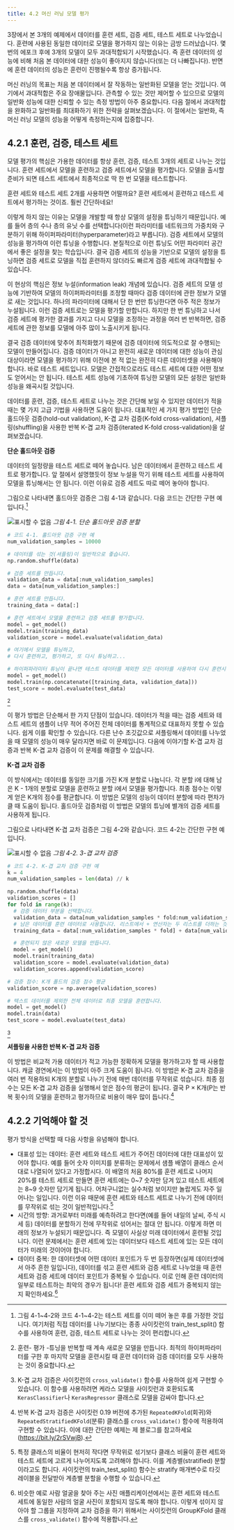 ```yaml
---
title: 4.2 머신 러닝 모델 평가
---
```


3장에서 본 3개의 예제에서 데이터를 훈련 세트, 검증 세트, 테스트 세트로 나누었습니다. 훈련에 사용된 동일한 데이터로 모델을 평가하지 않는 이유는 금방 드러났습니다. 몇 번의 에포크 후에 3개의 모델이 모두 과대적합되기 시작했습니다. 즉 훈련 데이터의 성능에 비해 처음 본 데이터에 대한 성능이 좋아지지 않습니다(또는 더 나빠집니다). 반면에 훈련 데이터의 성능은 훈련이 진행될수록 항상 증가됩니다.

머신 러닝의 목표는 처음 본 데이터에서 잘 작동하는 일반화된 모델을 얻는 것입니다. 여기에서 과대적합은 주요 장애물입니다. 관측할 수 있는 것만 제어할 수 있으므로 모델의 일반화 성능에 대한 신뢰할 수 있는 측정 방법이 아주 중요합니다. 다음 절에서 과대적합을 완화하고 일반화를 최대화하기 위한 전략을 살펴보겠습니다. 이 절에서는 일반화, 즉 머신 러닝 모델의 성능을 어떻게 측정하는지에 집중합니다.

## 4.2.1 훈련, 검증, 테스트 세트

모델 평가의 핵심은 가용한 데이터를 항상 훈련, 검증, 테스트 3개의 세트로 나누는 것입니다. 훈련 세트에서 모델을 훈련하고 검증 세트에서 모델을 평가합니다. 모델을 출시할 준비가 되면 테스트 세트에서 최종적으로 딱 한 번 모델을 테스트합니다.

훈련 세트와 테스트 세트 2개를 사용하면 어떨까요? 훈련 세트에서 훈련하고 테스트 세트에서 평가하는 것이죠. 훨씬 간단하네요!

이렇게 하지 않는 이유는 모델을 개발할 때 항상 모델의 설정을 튜닝하기 때문입니다. 예를 들어 층의 수나 층의 유닛 수를 선택합니다(이런 파라미터를 네트워크의 가중치와 구분하기 위해 하이퍼파라미터(hyperparameter)라고 부릅니다). 검증 세트에서 모델의 성능을 평가하여 이런 튜닝을 수행합니다. 본질적으로 이런 튜닝도 어떤 파라미터 공간에서 좋은 설정을 찾는 학습입니다. 결국 검증 세트의 성능을 기반으로 모델의 설정을 튜닝하면 검증 세트로 모델을 직접 훈련하지 않더라도 빠르게 검증 세트에 과대적합될 수 있습니다.

이 현상의 핵심은 정보 누설(information leak) 개념에 있습니다. 검증 세트의 모델 성능에 기반하여 모델의 하이퍼파라미터를 조정할 때마다 검증 데이터에 관한 정보가 모델로 새는 것입니다. 하나의 파라미터에 대해서 단 한 번만 튜닝한다면 아주 적은 정보가 누설됩니다. 이런 검증 세트로는 모델을 평가할 만합니다. 하지만 한 번 튜닝하고 나서 검증 세트에 평가한 결과를 가지고 다시 모델을 조정하는 과정을 여러 번 반복하면, 검증 세트에 관한 정보를 모델에 아주 많이 노출시키게 됩니다.

결국 검증 데이터에 맞추어 최적화했기 때문에 검증 데이터에 의도적으로 잘 수행되는 모델이 만들어집니다. 검증 데이터가 아니고 완전히 새로운 데이터에 대한 성능이 관심 대상이라면 모델을 평가하기 위해 이전에 본 적 없는 완전히 다른 데이터셋을 사용해야 합니다. 바로 테스트 세트입니다. 모델은 간접적으로라도 테스트 세트에 대한 어떤 정보도 얻어서는 안 됩니다. 테스트 세트 성능에 기초하여 튜닝한 모델의 모든 설정은 일반화 성능을 왜곡시킬 것입니다.

데이터를 훈련, 검증, 테스트 세트로 나누는 것은 간단해 보일 수 있지만 데이터가 적을 때는 몇 가지 고급 기법을 사용하면 도움이 됩니다. 대표적인 세 가지 평가 방법인 단순 홀드아웃 검증(hold-out validation), K-겹 교차 검증(K-fold cross-validation), 셔플링(shuffling)을 사용한 반복 K-겹 교차 검증(iterated K-fold cross-validation)을 살펴보겠습니다.

**단순 홀드아웃 검증**

데이터의 일정량을 테스트 세트로 떼어 놓습니다. 남은 데이터에서 훈련하고 테스트 세트로 평가합니다. 앞 절에서 설명했듯이 정보 누설을 막기 위해 테스트 세트를 사용하여 모델을 튜닝해서는 안 됩니다. 이런 이유로 검증 세트도 따로 떼어 놓아야 합니다.

그림으로 나타내면 홀드아웃 검증은 그림 4-1과 같습니다. 다음 코드는 간단한 구현 예입니다.[^1]

[^1]: 그림 4-1~4-2와 코드 4-1~4-2는 테스트 세트를 이미 떼어 놓은 후를 가정한 것입니다. 여기처럼 직접 데이터를 나누기보다는 종종 사이킷런의 train_test_split() 함수를 사용하여 훈련, 검증, 테스트 세트로 나누는 것이 편리합니다.

![표시할 수 없음](https://dpzbhybb2pdcj.cloudfront.net/chollet/Figures/04fig01.jpg)
_그림 4-1. 단순 홀드아웃 검증 분할_

```python
# 코드 4-1. 홀드아웃 검증 구현 예
num_validation_samples = 10000

# 데이터를 섞는 것(셔플링)이 일반적으로 좋습니다.
np.random.shuffle(data)

# 검증 세트를 만듭니다.
validation_data = data[:num_validation_samples]
data = data[num_validation_samples:]

# 훈련 세트를 만듭니다.
training_data = data[:]

# 훈련 세트에서 모델을 훈련하고 검증 세트를 평가합니다.
model = get_model()
model.train(training_data)
validation_score = model.evaluate(validation_data)

# 여기에서 모델을 튜닝하고,
# 다시 훈련하고, 평가하고, 또 다시 튜닝하고...

# 하이퍼파라미터 튜닝이 끝나면 테스트 데이터를 제외한 모든 데이터를 사용하여 다시 훈련시킵니다.
model = get_model()
model.train(np.concatenate([training_data, validation_data]))
test_score = model.evaluate(test_data)
```
[^2]

[^2]: 훈련- 평가 -튜닝을 반복할 때 계속 새로운 모델을 만듭니다. 최적의 하이퍼파라미터를 구한 후 마지막 모델을 훈련시킬 때 훈련 데이터와 검증 데이터를 모두 사용하는 것이 중요합니다.

이 평가 방법은 단순해서 한 가지 단점이 있습니다. 데이터가 적을 때는 검증 세트와 테스트 세트의 샘플이 너무 적어 주어진 전체 데이터를 통계적으로 대표하지 못할 수 있습니다. 쉽게 이를 확인할 수 있습니다. 다른 난수 초깃값으로 셔플링해서 데이터를 나누었을 때 모델의 성능이 매우 달라지면 바로 이 문제입니다. 다음에 이야기할 K-겹 교차 검증과 반복 K-겹 교차 검증이 이 문제를 해결할 수 있습니다.

**K-겹 교차 검증**

이 방식에서는 데이터를 동일한 크기를 가진 K개 분할로 나눕니다. 각 분할 i에 대해 남은 K - 1개의 분할로 모델을 훈련하고 분할 i에서 모델을 평가합니다. 최종 점수는 이렇게 얻은 K개의 점수를 평균합니다. 이 방법은 모델의 성능이 데이터 분할에 따라 편차가 클 때 도움이 됩니다. 홀드아웃 검증처럼 이 방법은 모델의 튜닝에 별개의 검증 세트를 사용하게 됩니다.

그림으로 나타내면 K-겹 교차 검증은 그림 4-2와 같습니다. 코드 4-2는 간단한 구현 예입니다.

![표시할 수 없음](https://dpzbhybb2pdcj.cloudfront.net/chollet/Figures/04fig02_alt.jpg)
_그림 4-2. 3-겹 교차 검증_

```python
# 코드 4-2. K-겹 교차 검증 구현 예
k = 4
num_validation_samples = len(data) // k

np.random.shuffle(data)
validation_scores = []
for fold in range(k):
  # 검증 데이터 부분을 선택합니다.
  validation_data = data[num_validation_samples * fold:num_validation_samples * (fold+1)]
  # 남은 데이터를 훈련 데이터로 사용합니다. 리스트에서 + 연산자는 두 리스트를 더하는 것이 아닌 연결하는 것입니다.
  training_data = data[:num_validation_samples * fold] + data[num_validation_samples * (fold+1)]

  # 훈련되지 않은 새로운 모델을 만듭니다.
  model = get_model()
  model.train(training_data)
  validation_score = model.evaluate(validation_data)
  validation_scores.append(validation_score)

# 검증 점수: K개 폴드의 검증 점수 평균
validation_score = np.average(validation_scores)

# 텍스트 데이터를 제외한 전체 데이터로 최종 모델을 훈련합니다.
model = get_model()
model.train(data)
test_score = model.evaluate(test_data)
```
[^3]

[^3]: K-겹 교차 검증은 사이킷런의 `cross_validate()` 함수를 사용하여 쉽게 구현할 수 있습니다. 이 함수를 사용하려면 케라스 모델을 사이킷런과 호환되도록 `KerasClassifier`나 `KerasRegressor` 클래스로 모델을 감싸야 합니다.

**셔플링을 사용한 반복 K-겹 교차 검증**

이 방법은 비교적 가용 데이터가 적고 가능한 정확하게 모델을 평가하고자 할 때 사용합니다. 캐글 경연에서는 이 방법이 아주 크게 도움이 됩니다. 이 방법은 K-겹 교차 검증을 여러 번 적용하되 K개의 분할로 나누기 전에 매번 데이터를 무작위로 섞습니다. 최종 점수는 모든 K-겹 교차 검증을 실행해서 얻은 점수의 평균이 됩니다. 결국 P × K개(P는 반복 횟수)의 모델을 훈련하고 평가하므로 비용이 매우 많이 듭니다.[^4]

[^4]: 반복 K-겹 교차 검증은 사이킷런 0.19 버전에 추가된 `RepeatedKFold`(회귀)와 `RepeatedStratifiedKFold`(분류) 클래스를 `cross_validate()` 함수에 적용하여 구현할 수 있습니다. 이에 대한 간단한 예제는 제 블로그를 참고하세요(<https://bit.ly/2rSVwjB>).

## 4.2.2 기억해야 할 것

평가 방식을 선택할 때 다음 사항을 유념해야 합니다.

- 대표성 있는 데이터: 훈련 세트와 테스트 세트가 주어진 데이터에 대한 대표성이 있어야 합니다. 예를 들어 숫자 이미지를 분류하는 문제에서 샘플 배열이 클래스 순서대로 나열되어 있다고 가정합시다. 이 배열의 처음 80%를 훈련 세트로 나머지 20%를 테스트 세트로 만들면 훈련 세트에는 0~7 숫자만 담겨 있고 테스트 세트에는 8~9 숫자만 담기게 됩니다. 어처구니없는 실수처럼 보이지만 놀랍게도 자주 일어나는 일입니다. 이런 이유 때문에 훈련 세트와 테스트 세트로 나누기 전에 데이터를 무작위로 섞는 것이 일반적입니다.[^5]
- 시간의 방향: 과거로부터 미래를 예측하려고 한다면(예를 들어 내일의 날씨, 주식 시세 등) 데이터를 분할하기 전에 무작위로 섞어서는 절대 안 됩니다. 이렇게 하면 미래의 정보가 누설되기 때문입니다. 즉 모델이 사실상 미래 데이터에서 훈련될 것입니다. 이런 문제에서는 훈련 세트에 있는 데이터보다 테스트 세트에 있는 모든 데이터가 미래의 것이어야 합니다.
- 데이터 중복: 한 데이터셋에 어떤 데이터 포인트가 두 번 등장하면(실제 데이터셋에서 아주 흔한 일입니다), 데이터를 섞고 훈련 세트와 검증 세트로 나누었을 때 훈련 세트와 검증 세트에 데이터 포인트가 중복될 수 있습니다. 이로 인해 훈련 데이터의 일부로 테스트하는 최악의 경우가 됩니다! 훈련 세트와 검증 세트가 중복되지 않는지 확인하세요.[^6]

[^5]: 특정 클래스의 비율이 현저히 작다면 무작위로 섞기보다 클래스 비율이 훈련 세트와 테스트 세트에 고르게 나누어지도록 고려해야 합니다. 이를 계층별(stratified) 분할이라고도 합니다. 사이킷런의 train_test_split() 함수는 stratify 매개변수로 타깃 레이블을 전달받아 계층별 분할을 수행할 수 있습니다.
[^6]: 비슷한 예로 사람 얼굴을 찾아 주는 사진 애플리케이션에서는 훈련 세트와 테스트 세트에 동일한 사람의 얼굴 사진이 포함되지 않도록 해야 합니다. 이렇게 섞이지 않아야 할 그룹을 지정하여 교차 검증을 하기 위해서는 사이킷런의 GroupKFold 클래스를 `cross_validate()` 함수에 적용합니다.
